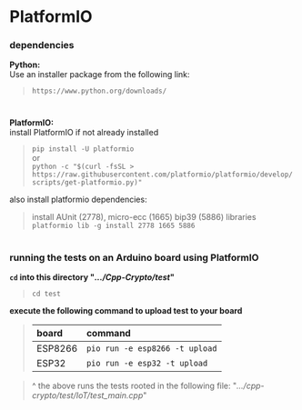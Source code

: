 

# PlatformIO

### dependencies

**Python:**  
Use an installer package from the following link:  
> ```https://www.python.org/downloads/```

#

**PlatformIO:**  
install PlatformIO if not already installed  
> ```pip install -U platformio```  
or  
> ```python -c "$(curl -fsSL > https://raw.githubusercontent.com/platformio/platformio/develop/scripts/get-platformio.py)"```


also install platformio dependencies:  
> install AUnit (2778), micro-ecc (1665) bip39 (5886) libraries  
>```platformio lib -g install 2778 1665 5886```

#  

### running the tests on an Arduino board using PlatformIO

**`cd` into this directory "*.../Cpp-Crypto/test*"**  
> ```cd test```

**execute the following command to upload test to your board**  

>| board | command |
>|:-- |:-- |
>| ESP8266 | ```pio run -e esp8266 -t upload``` |
>| ESP32 | ```pio run -e esp32 -t upload``` |

> ^ the above runs the tests rooted in the following file:
> "*.../cpp-crypto/test/IoT/test_main.cpp*"  
